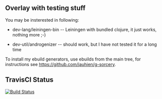 ## Overlay with testing stuff

You may be insterested in following:

* dev-lang/leiningen-bin -- Leiningen with bundled clojure, it just works, nothing more ;-)

* dev-util/androgenizer -- should work, but I have not tested it for a long time

To install my ebuild generators, use ebuilds from the main tree,
for instructions see https://github.com/jauhien/g-sorcery.

## TravisCI Status

[![Build Status](https://travis-ci.org/jauhien/jauhien-overlay.png)](https://travis-ci.org/jauhien/jauhien-overlay)
